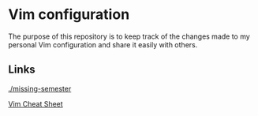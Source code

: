 # Vim configuration
The purpose of this repository is to keep track of the changes made to my personal Vim configuration and share it easily with others.

## Links
[./missing-semester](https://missing.csail.mit.edu/2020/editors/)

[Vim Cheat Sheet](https://vim.rtorr.com/)
